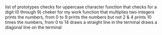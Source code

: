 list of prototypes
checks for uppercase character
function that checks for a digit (0 through 9)
cheker for my work
function that multiplies two integers
prints the numbers, from 0 to 9
prints the numbers but not 2 & 4
prints 10 times the numbers, from 0 to 14
draws a straight line in the terminal
draws a diagonal line on the terminal
